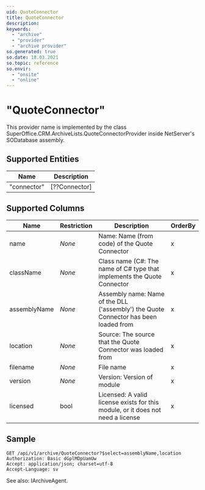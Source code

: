 ```yaml
---
uid: QuoteConnector
title: QuoteConnector
description: 
keywords:
  - "archive"
  - "provider"
  - "archive provider"
so.generated: true
so.date: 18.03.2021
so.topic: reference
so.envir:
  - "onsite"
  - "online"
---
```


# "QuoteConnector"

This provider name is implemented by the class <see cref="T:SuperOffice.CRM.ArchiveLists.QuoteConnectorProvider">SuperOffice.CRM.ArchiveLists.QuoteConnectorProvider</see> inside NetServer's SODatabase assembly.

## Supported Entities
| Name | Description |
| ---- | ----- |
|"connector"|[??Connector]|

## Supported Columns
| Name | Restriction | Description | OrderBy
| ---- | ----- | ------- | ------ |
|name| *None* |Name: Name (from code) of the Quote Connector| x |
|className| *None* |Class name (C#: The name of C# type that implements the Quote Connector| x |
|assemblyName| *None* |Assembly name: Name of the DLL ('assembly') the Quote Connector has been loaded from| x |
|location| *None* |Source: The source that the Quote Connector was loaded from| x |
|filename| *None* |File name | x |
|version| *None* |Version: Version of module| x |
|licensed|bool|Licensed: A valid license exists for this module, or it does not need a license| x |

## Sample

```http!
GET /api/v1/archive/QuoteConnector?$select=assemblyName,location
Authorization: Basic dGplMDpUamUw
Accept: application/json; charset=utf-8
Accept-Language: sv

```



See also: <see cref="T:SuperOffice.CRM.Services.IArchiveAgent">IArchiveAgent</see>.</p>

